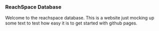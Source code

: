 ### ReachSpace Database

Welcome to the reachspace database.
This is a website just mocking up some text to test how easy it is to get started with github pages.

